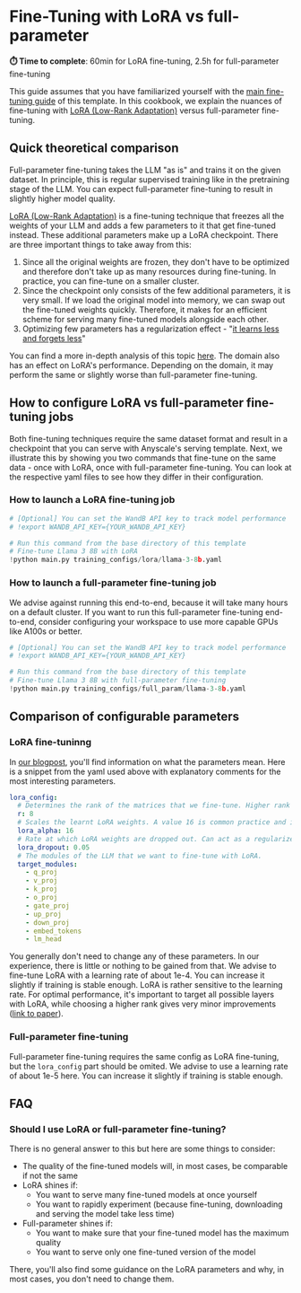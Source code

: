 # Fine-Tuning with LoRA vs full-parameter

**⏱️ Time to complete**: 60min for LoRA fine-tuning, 2.5h for full-parameter fine-tuning

This guide assumes that you have familiarized yourself with the [main fine-tuning guide](../../README.md) of this template.
In this cookbook, we explain the nuances of fine-tuning with [LoRA (Low-Rank Adaptation)](https://arxiv.org/abs/2106.09685) versus full-parameter fine-tuning.

## Quick theoretical comparison

Full-parameter fine-tuning takes the LLM "as is" and trains it on the given dataset. In principle, this is regular supervised training like in the pretraining stage of the LLM. You can expect full-parameter fine-tuning to result in slightly higher model quality.

[LoRA (Low-Rank Adaptation)](https://arxiv.org/abs/2106.09685) is a fine-tuning technique that freezes all the weights of your LLM and adds a few parameters to it that get fine-tuned instead. These additional parameters make up a LoRA checkpoint. There are three important things to take away from this:
1. Since all the original weights are frozen, they don't have to be optimized and therefore don't take up as many resources during fine-tuning. In practice, you can fine-tune on a smaller cluster.
2. Since the checkpoint only consists of the few additional parameters, it is very small. If we load the original model into memory, we can swap out the fine-tuned weights quickly. Therefore, it makes for an efficient scheme for serving many fine-tuned models alongside each other.
3. Optimizing few parameters has a regularization effect - "[it learns less and forgets less](https://arxiv.org/abs/2405.09673)"

You can find a more in-depth analysis of this topic [here](https://www.anyscale.com/blog/fine-tuning-llms-lora-or-full-parameter-an-in-depth-analysis-with-llama-2).
The domain also has an effect on LoRA's performance. Depending on the domain, it may perform the same or slightly worse than full-parameter fine-tuning.

## How to configure LoRA vs full-parameter fine-tuning jobs

Both fine-tuning techniques require the same dataset format and result in a checkpoint that you can serve with Anyscale's serving template.
Next, we illustrate this by showing you two commands that fine-tune on the same data - once with LoRA, once with full-parameter fine-tuning.
You can look at the respective yaml files to see how they differ in their configuration.

### How to launch a LoRA fine-tuning job


```python
# [Optional] You can set the WandB API key to track model performance
# !export WANDB_API_KEY={YOUR_WANDB_API_KEY}

# Run this command from the base directory of this template
# Fine-tune Llama 3 8B with LoRA
!python main.py training_configs/lora/llama-3-8b.yaml
```

### How to launch a full-parameter fine-tuning job

We advise against running this end-to-end, because it will take many hours on a default cluster.
If you want to run this full-parameter fine-tuning end-to-end, consider configuring your workspace to use more capable GPUs like A100s or better.


```python
# [Optional] You can set the WandB API key to track model performance
# !export WANDB_API_KEY={YOUR_WANDB_API_KEY}

# Run this command from the base directory of this template
# Fine-tune Llama 3 8B with full-parameter fine-tuning
!python main.py training_configs/full_param/llama-3-8b.yaml
```

## Comparison of configurable parameters

### LoRA fine-tuninng

In [our blogpost](https://www.anyscale.com/blog/fine-tuning-llms-lora-or-full-parameter-an-in-depth-analysis-with-llama-2), you'll find information on what the parameters mean. Here is a snippet from the yaml used above with explanatory comments for the most interesting parameters.

```yaml
lora_config:
  # Determines the rank of the matrices that we fine-tune. Higher rank means more parameters to fine-tune. Increasing the rank gives you diminishing returns.
  r: 8
  # Scales the learnt LoRA weights. A value 16 is common practice and is not advised to be fine-tuned.
  lora_alpha: 16
  # Rate at which LoRA weights are dropped out. Can act as a regularizer.
  lora_dropout: 0.05
  # The modules of the LLM that we want to fine-tune with LoRA.
  target_modules:
    - q_proj
    - v_proj
    - k_proj
    - o_proj
    - gate_proj
    - up_proj
    - down_proj
    - embed_tokens
    - lm_head
```

You generally don't need to change any of these parameters. In our experience, there is little or nothing to be gained from that.
We advise to fine-tune LoRA with a learning rate of about 1e-4. You can increase it slightly if training is stable enough.
LoRA is rather sensitive to the learning rate. For optimal performance, it's important to target all possible layers with LoRA, while choosing a higher rank gives very minor improvements ([link to paper](https://arxiv.org/abs/2405.09673)).

### Full-parameter fine-tuning

Full-parameter fine-tuning requires the same config as LoRA fine-tuning, but the `lora_config` part should be omited.
We advise to use a learning rate of about 1e-5 here. You can increase it slightly if training is stable enough.

## FAQ

### Should I use LoRA or full-parameter fine-tuning?

There is no general answer to this but here are some things to consider:

- The quality of the fine-tuned models will, in most cases, be comparable if not the same
- LoRA shines if:
    - You want to serve many fine-tuned models at once yourself
    - You want to rapidly experiment (because fine-tuning, downloading and serving the model take less time)
- Full-parameter shines if:
    - You want to make sure that your fine-tuned model has the maximum quality
    - You want to serve only one fine-tuned version of the model

There, you'll also find some guidance on the LoRA parameters and why, in most cases, you don't need to change them.
